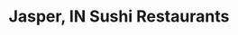 ---
layout: city
title: Jasper, IN Sushi Restaurants
permalink: /indiana/jasper/
stateAbbr: IN
stateName: Indiana
cityName: Jasper
---